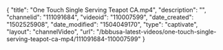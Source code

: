 {
    "title": "One Touch Single Serving Teapot CA.mp4",
    "description": "",
    "channelid": "111091684",
    "videoid": "110007599",
    "date_created": "1502525908",
    "date_modified": "1504049170",
    "type": "captivate",
    "layout": "channelVideo",
    "url": "\/bbbusa-latest-videos\/one-touch-single-serving-teapot-ca-mp4\/111091684-110007599"
}